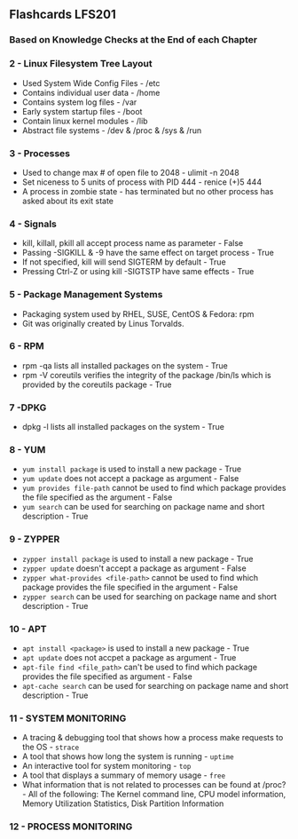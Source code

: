 ## Flashcards LFS201
### Based on Knowledge Checks at the End of each Chapter

### 2 - Linux Filesystem Tree Layout
* Used System Wide Config Files - /etc
* Contains individual user data - /home
* Contains system log files     - /var
* Early system startup files    - /boot
* Contain linux kernel modules  - /lib
* Abstract file systems         - /dev & /proc & /sys & /run

### 3 - Processes

* Used to change max # of open file to 2048 - ulimit -n 2048
* Set niceness to 5 units of process with PID 444 - renice (+)5 444
* A process in zombie state - has terminated but no other process has asked about its exit state

### 4 - Signals

* kill, killall, pkill all accept process name as parameter - False
* Passing -SIGKILL & -9 have the same effect on target process - True
* If not specified, kill will send SIGTERM by default - True
* Pressing Ctrl-Z or using kill -SIGTSTP have same effects - True

### 5 - Package Management Systems

* Packaging system used by RHEL, SUSE, CentOS & Fedora: rpm
* Git was originally created by Linus Torvalds.

### 6 - RPM

* rpm -qa lists all installed packages on the system - True
* rpm -V coreutils verifies the integrity of the package /bin/ls which is
provided by the coreutils package - True

### 7 -DPKG

* dpkg -l lists all installed packages on the system - True

### 8 - YUM

* `yum install package` is used to install a new package - True
* `yum update` does not accept a package as argument - False
* `yum provides file-path` cannot be used to find which package provides the file specified as the argument - False
* `yum search` can be used for searching on package name and short description - True

### 9 - ZYPPER

* `zypper install package` is used to install a new package - True
* `zypper update` doesn't accept a package as argument - False
* `zypper what-provides <file-path>` cannot be used to find which package provides the file specified in the argument - False
* `zypper search` can be used for searching on package name and short description - True

### 10 - APT

* `apt install <package>` is used to install a new package - True
* `apt update` does not accpet a package as argument - True
* `apt-file find <file_path>` can't be used to find which package provides the file specified as argument - False
* `apt-cache search` can be used for searching on package name and short description - True

### 11 - SYSTEM MONITORING

* A tracing & debugging tool that shows how a process make requests to the OS - `strace`
* A tool that shows how long the system is running - `uptime`
* An interactive tool for system monitoring - `top`
* A tool that displays a summary of memory usage - `free`
* What information that is not related to processes can be found at /proc? - All of the following: The Kernel command line, CPU model information, Memory Utilization Statistics, Disk Partition Information

### 12 - PROCESS MONITORING


